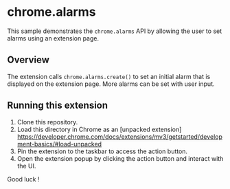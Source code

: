 # chrome.alarms

This sample demonstrates the `chrome.alarms` API by allowing the user to set alarms using an extension page.

## Overview

The extension calls `chrome.alarms.create()` to set an initial alarm that is displayed on the extension page. More alarms can be set with user input.

## Running this extension

1. Clone this repository.
2. Load this directory in Chrome as an [unpacked extension]
    https://developer.chrome.com/docs/extensions/mv3/getstarted/development-basics/#load-unpacked
3. Pin the extension to the taskbar to access the action button.
4. Open the extension popup by clicking the action button and interact with the UI.

Good luck !
